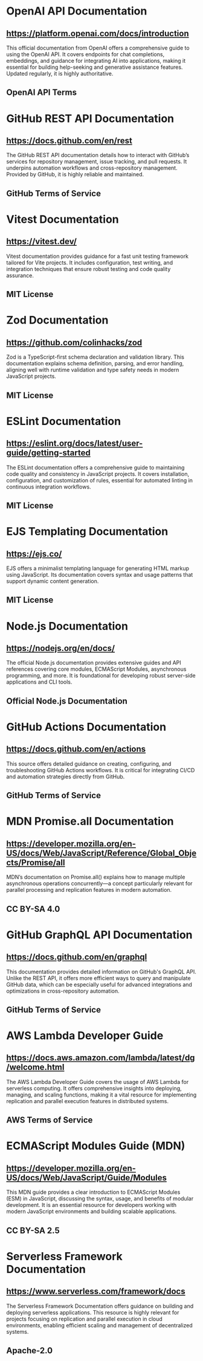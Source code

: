 # OpenAI API Documentation
## https://platform.openai.com/docs/introduction
This official documentation from OpenAI offers a comprehensive guide to using the OpenAI API. It covers endpoints for chat completions, embeddings, and guidance for integrating AI into applications, making it essential for building help-seeking and generative assistance features. Updated regularly, it is highly authoritative.
## OpenAI API Terms

# GitHub REST API Documentation
## https://docs.github.com/en/rest
The GitHub REST API documentation details how to interact with GitHub’s services for repository management, issue tracking, and pull requests. It underpins automation workflows and cross-repository management. Provided by GitHub, it is highly reliable and maintained.
## GitHub Terms of Service

# Vitest Documentation
## https://vitest.dev/
Vitest documentation provides guidance for a fast unit testing framework tailored for Vite projects. It includes configuration, test writing, and integration techniques that ensure robust testing and code quality assurance.
## MIT License

# Zod Documentation
## https://github.com/colinhacks/zod
Zod is a TypeScript-first schema declaration and validation library. This documentation explains schema definition, parsing, and error handling, aligning well with runtime validation and type safety needs in modern JavaScript projects.
## MIT License

# ESLint Documentation
## https://eslint.org/docs/latest/user-guide/getting-started
The ESLint documentation offers a comprehensive guide to maintaining code quality and consistency in JavaScript projects. It covers installation, configuration, and customization of rules, essential for automated linting in continuous integration workflows.
## MIT License

# EJS Templating Documentation
## https://ejs.co/
EJS offers a minimalist templating language for generating HTML markup using JavaScript. Its documentation covers syntax and usage patterns that support dynamic content generation.
## MIT License

# Node.js Documentation
## https://nodejs.org/en/docs/
The official Node.js documentation provides extensive guides and API references covering core modules, ECMAScript Modules, asynchronous programming, and more. It is foundational for developing robust server-side applications and CLI tools.
## Official Node.js Documentation

# GitHub Actions Documentation
## https://docs.github.com/en/actions
This source offers detailed guidance on creating, configuring, and troubleshooting GitHub Actions workflows. It is critical for integrating CI/CD and automation strategies directly from GitHub.
## GitHub Terms of Service

# MDN Promise.all Documentation
## https://developer.mozilla.org/en-US/docs/Web/JavaScript/Reference/Global_Objects/Promise/all
MDN’s documentation on Promise.all() explains how to manage multiple asynchronous operations concurrently—a concept particularly relevant for parallel processing and replication features in modern automation.
## CC BY-SA 4.0

# GitHub GraphQL API Documentation
## https://docs.github.com/en/graphql
This documentation provides detailed information on GitHub's GraphQL API. Unlike the REST API, it offers more efficient ways to query and manipulate GitHub data, which can be especially useful for advanced integrations and optimizations in cross-repository automation.
## GitHub Terms of Service

# AWS Lambda Developer Guide
## https://docs.aws.amazon.com/lambda/latest/dg/welcome.html
The AWS Lambda Developer Guide covers the usage of AWS Lambda for serverless computing. It offers comprehensive insights into deploying, managing, and scaling functions, making it a vital resource for implementing replication and parallel execution features in distributed systems.
## AWS Terms of Service

# ECMAScript Modules Guide (MDN)
## https://developer.mozilla.org/en-US/docs/Web/JavaScript/Guide/Modules
This MDN guide provides a clear introduction to ECMAScript Modules (ESM) in JavaScript, discussing the syntax, usage, and benefits of modular development. It is an essential resource for developers working with modern JavaScript environments and building scalable applications.
## CC BY-SA 2.5

# Serverless Framework Documentation
## https://www.serverless.com/framework/docs
The Serverless Framework Documentation offers guidance on building and deploying serverless applications. This resource is highly relevant for projects focusing on replication and parallel execution in cloud environments, enabling efficient scaling and management of decentralized systems.
## Apache-2.0